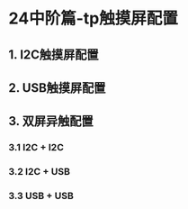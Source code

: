 # 24中阶篇-tp触摸屏配置







## 1. I2C触摸屏配置





## 2. USB触摸屏配置







## 3. 双屏异触配置

### 3.1 I2C + I2C





### 3.2 I2C + USB







### 3.3 USB + USB
